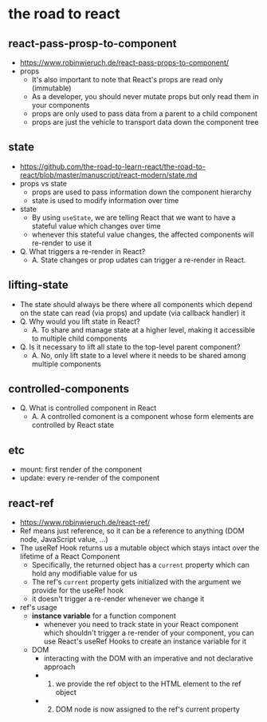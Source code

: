 # the road to react

## react-pass-prosp-to-component

- <https://www.robinwieruch.de/react-pass-props-to-component/>
- props
  - It's also important to note that React's props are read only (immutable)
  - As a developer, you should never mutate props but only read them in your components
  - props are only used to pass data from a parent to a child component
  - props are just the vehicle to transport data down the component tree

## state

- <https://github.com/the-road-to-learn-react/the-road-to-react/blob/master/manuscript/react-modern/state.md>
- props vs state
  - props are used to pass information down the component hierarchy
  - state is used to modify information over time
- state
  - By using `useState`, we are telling React that we want to have a stateful value which changes over time
  - whenever this stateful value changes, the affected components will re-render to use it
- Q. What triggers a re-render in React?
  - A. State changes or prop udates can trigger a re-render in React.

## lifting-state

- The state should always be there where all components which depend on the state can read (via props) and update (via callback handler) it
- Q. Why would you lift state in React?
  - A. To share and manage state at a higher level, making it accessible to multiple child components
- Q. Is it necessary to lift all state to the top-level parent component?
  - A. No, only lift state to a level where it needs to be shared among multiple components

## controlled-components

- Q. What is controlled component in React
  - A. A controlled comonent is a component whose form elements are controlled by React state

## etc

- mount: first render of the component
- update: every re-render of the component

## react-ref

- <https://www.robinwieruch.de/react-ref/>
- Ref means just reference, so it can be a reference to anything (DOM node, JavaScript value, ...)
- The useRef Hook returns us a mutable object which stays intact over the lifetime of a React Component
  - Specifically, the returned object has a `current` property which can hold any modifiable value for us
  - The ref's `current` property gets initialized with the argument we provide for the useRef hook
  - it doesn't trigger a re-render whenever we change it
- ref's usage
  - **instance variable** for a function component
    - whenever you need to track state in your React component which shouldn't trigger a re-render of your component, you can use React's useRef Hooks to create an instance variable for it
  - DOM
    - interacting with the DOM with an imperative and not declarative approach
    - 1. we provide the ref object to the HTML element to the ref object
    - 2. DOM node is now assigned to the ref's current property
